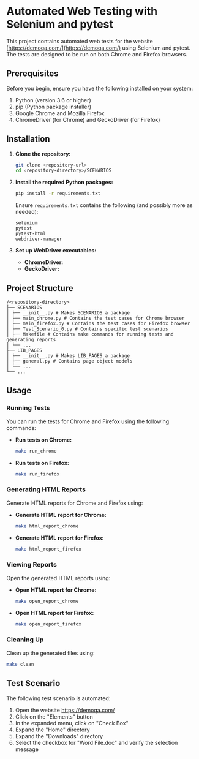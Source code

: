 # Automated Web Testing with Selenium and pytest

This project contains automated web tests for the website [https://demoqa.com/](https://demoqa.com/) using Selenium and pytest. The tests are designed to be run on both Chrome and Firefox browsers.

## Prerequisites

Before you begin, ensure you have the following installed on your system:

1. Python (version 3.6 or higher)
2. pip (Python package installer)
3. Google Chrome and Mozilla Firefox
4. ChromeDriver (for Chrome) and GeckoDriver (for Firefox)

## Installation

1. **Clone the repository:**

    ```sh
    git clone <repository-url>
    cd <repository-directory>/SCENARIOS
    ```

2. **Install the required Python packages:**

    ```sh
    pip install -r requirements.txt
    ```

    Ensure `requirements.txt` contains the following (and possibly more as needed):

    ```
    selenium
    pytest
    pytest-html
    webdriver-manager
    ```

3. **Set up WebDriver executables:**

    - **ChromeDriver:**
    - **GeckoDriver:**

## Project Structure
```
/<repository-directory>
├── SCENARIOS
│ ├── __init__.py # Makes SCENARIOS a package
│ ├── main_chrome.py # Contains the test cases for Chrome browser
│ ├── main_firefox.py # Contains the test cases for Firefox browser
│ ├── Test_Scenario_0.py # Contains specific test scenarios
│ ├── Makefile # Contains make commands for running tests and generating reports
│ └── ...
├── LIB_PAGES
│ ├── __init__.py # Makes LIB_PAGES a package
│ ├── general.py # Contains page object models
│ └── ...
└── ...
```
## Usage

### Running Tests

You can run the tests for Chrome and Firefox using the following commands:

- **Run tests on Chrome:**

    ```sh
    make run_chrome
    ```

- **Run tests on Firefox:**

    ```sh
    make run_firefox
    ```

### Generating HTML Reports

Generate HTML reports for Chrome and Firefox using:

- **Generate HTML report for Chrome:**

    ```sh
    make html_report_chrome
    ```

- **Generate HTML report for Firefox:**

    ```sh
    make html_report_firefox
    ```

### Viewing Reports

Open the generated HTML reports using:

- **Open HTML report for Chrome:**

    ```sh
    make open_report_chrome
    ```

- **Open HTML report for Firefox:**

    ```sh
    make open_report_firefox
    ```

### Cleaning Up

Clean up the generated files using:

```sh
make clean
```

## Test Scenario
The following test scenario is automated:

1. Open the website https://demoqa.com/
2. Click on the "Elements" button
3. In the expanded menu, click on "Check Box"
4. Expand the "Home" directory
5. Expand the "Downloads" directory
6. Select the checkbox for "Word File.doc" and verify the selection message
